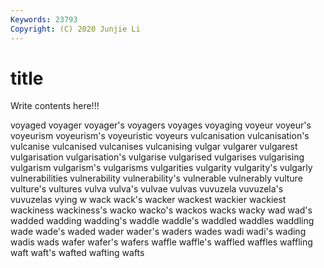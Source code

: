 ```yaml
---
Keywords: 23793
Copyright: (C) 2020 Junjie Li
---
```


# title

Write contents here!!!

voyaged 
voyager 
voyager's 
voyagers 
voyages 
voyaging 
voyeur 
voyeur's 
voyeurism
voyeurism's 
voyeuristic 
voyeurs 
vulcanisation 
vulcanisation's 
vulcanise 
vulcanised 
vulcanises 
vulcanising 
vulgar
vulgarer 
vulgarest 
vulgarisation 
vulgarisation's 
vulgarise 
vulgarised 
vulgarises 
vulgarising 
vulgarism 
vulgarism's
vulgarisms 
vulgarities 
vulgarity 
vulgarity's 
vulgarly 
vulnerabilities 
vulnerability 
vulnerability's 
vulnerable 
vulnerably
vulture 
vulture's 
vultures 
vulva 
vulva's 
vulvae 
vulvas 
vuvuzela 
vuvuzela's 
vuvuzelas
vying 
w 
wack 
wack's 
wacker 
wackest 
wackier 
wackiest 
wackiness 
wackiness's
wacko 
wacko's 
wackos 
wacks 
wacky 
wad 
wad's 
wadded 
wadding 
wadding's
waddle 
waddle's 
waddled 
waddles 
waddling 
wade 
wade's 
waded 
wader 
wader's
waders 
wades 
wadi 
wadi's 
wading 
wadis 
wads 
wafer 
wafer's 
wafers
waffle 
waffle's 
waffled 
waffles 
waffling 
waft 
waft's 
wafted 
wafting 
wafts
